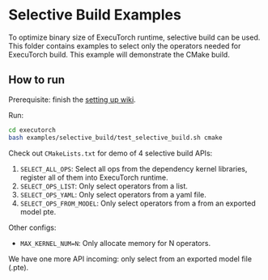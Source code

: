 # Selective Build Examples
To optimize binary size of ExecuTorch runtime, selective build can be used. This folder contains examples to select only the operators needed for ExecuTorch build. This example will demonstrate the CMake build.

## How to run

Prerequisite: finish the [setting up wiki](https://pytorch.org/executorch/main/getting-started-setup).

Run:

```bash
cd executorch
bash examples/selective_build/test_selective_build.sh cmake
```

Check out `CMakeLists.txt` for demo of 4 selective build APIs:
1. `SELECT_ALL_OPS`: Select all ops from the dependency kernel libraries, register all of them into ExecuTorch runtime.
2. `SELECT_OPS_LIST`: Only select operators from a list.
3. `SELECT_OPS_YAML`: Only select operators from a yaml file.
3. `SELECT_OPS_FROM_MODEL`: Only select operators from a from an exported model pte.

Other configs:
- `MAX_KERNEL_NUM=N`: Only allocate memory for N operators.

We have one more API incoming: only select from an exported model file (.pte).
